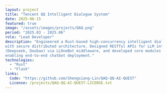```yaml
---
layout: project
title: "Tencent QQ Intelligent Dialogue System"
date: 2025-06-15
featured: true
image: "/assets/images/projects/QAQ.png"
period: "2025.03 - 2025.06"
role: "Lead Developer"
description: "Engineered a Rust-based high-concurrency intelligent dialogue system
with secure distributed architecture. Designed RESTful APIs for LLM integration, connected multimodal LLMs
(Deepseek, Doubao) via LLOneBot middleware, and developed core modules (request routing, state management)
enabling end-to-end chatbot deployment."
technologies: 
  - "Rust"
  - "Flask"
links:
  Code: "https://github.com/Shengxiang-Lin/QAQ-QQ-AI-QUEST" 
  License: /projects/QAQ-QQ-AI-QUEST-LICENSE.txt
---
```


